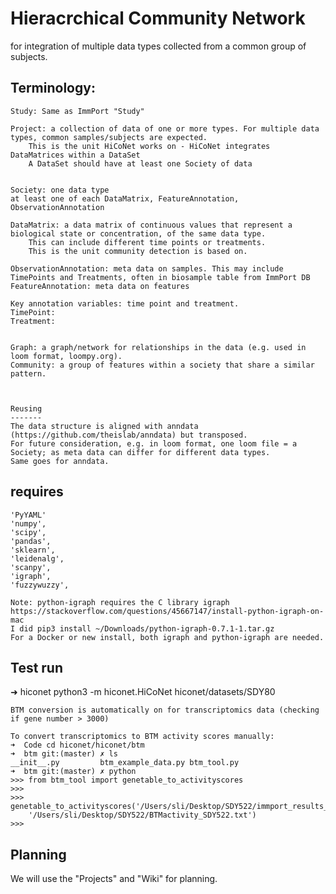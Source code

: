 # Hieracrchical Community Network
for integration of multiple data types collected from a common group of subjects.

## Terminology:
    Study: Same as ImmPort "Study"

    Project: a collection of data of one or more types. For multiple data types, common samples/subjects are expected.
        This is the unit HiCoNet works on - HiCoNet integrates DataMatrices within a DataSet
        A DataSet should have at least one Society of data


    Society: one data type
    at least one of each DataMatrix, FeatureAnnotation, ObservationAnnotation

    DataMatrix: a data matrix of continuous values that represent a biological state or concentration, of the same data type.
        This can include different time points or treatments.
        This is the unit community detection is based on.

    ObservationAnnotation: meta data on samples. This may include TimePoints and Treatments, often in biosample table from ImmPort DB
    FeatureAnnotation: meta data on features

    Key annotation variables: time point and treatment.
    TimePoint:
    Treatment:


    Graph: a graph/network for relationships in the data (e.g. used in loom format, loompy.org).
    Community: a group of features within a society that share a similar pattern.



    Reusing
    -------
    The data structure is aligned with anndata (https://github.com/theislab/anndata) but transposed.
    For future consideration, e.g. in loom format, one loom file = a Society; as meta data can differ for different data types.
    Same goes for anndata.


## requires
    'PyYAML'
    'numpy',
    'scipy',
    'pandas',
    'sklearn',
    'leidenalg',
    'scanpy',
    'igraph',
    'fuzzywuzzy',

    Note: python-igraph requires the C library igraph  
    https://stackoverflow.com/questions/45667147/install-python-igraph-on-mac
    I did pip3 install ~/Downloads/python-igraph-0.7.1-1.tar.gz
    For a Docker or new install, both igraph and python-igraph are needed.


## Test run
➜  hiconet python3 -m hiconet.HiCoNet hiconet/datasets/SDY80

    BTM conversion is automatically on for transcriptomics data (checking if gene number > 3000)

    To convert transcriptomics to BTM activity scores manually:
    ➜  Code cd hiconet/hiconet/btm
    ➜  btm git:(master) ✗ ls
    __init__.py         btm_example_data.py btm_tool.py
    ➜  btm git:(master) ✗ python
    >>> from btm_tool import genetable_to_activityscores
    >>>
    >>> genetable_to_activityscores('/Users/sli/Desktop/SDY522/immport_results_SDY522_SDY522_Other_LAIV_Expression_Matrices.tsv',
        '/Users/sli/Desktop/SDY522/BTMactivity_SDY522.txt')
    >>>


## Planning
We will use the "Projects" and "Wiki" for planning.
